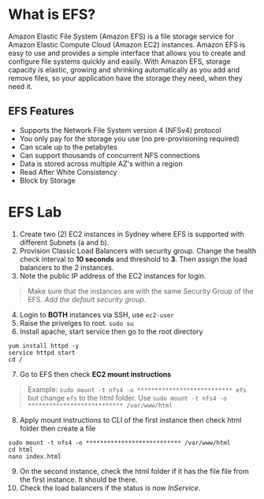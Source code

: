 # What is EFS?
Amazon Elastic File System (Amazon EFS) is a file storage service for Amazon Elastic Compute Cloud (Amazon EC2) instances. Amazon EFS is easy to use and provides a simple interface that allows you to create and configure file systems quickly and easily. With Amazon EFS, storage capacity is elastic, growing and shrinking automatically as you add and remove files, so your application have the storage they need, when they need it.

## EFS Features
* Supports the Network File System version 4 (NFSv4) protocol
* You only pay for the storage you use (no pre-provisioning required)
* Can scale up to the petabytes
* Can support thousands of concurrent NFS connections
* Data is stored across multiple AZ's within a region
* Read After White Consistency
* Block by Storage

# EFS Lab
1. Create two (2) EC2 instances in Sydney where EFS is supported with different Subnets (a and b).
2. Provision Classic Load Balancers with security group. Change the health check interval to **10 seconds** and threshold to **3**. Then assign the load balancers to the 2 instances.
3. Note the public IP address of the EC2 instances for login.
> Make sure that the instances are with the same Security Group of the EFS. *Add the default security group*.
4. Login to **BOTH** instances via SSH, use `ec2-user`
5. Raise the privelges to root.
`sudo su`
6. Install apache, start service then go to the root directory
```
yum install httpd -y
service httpd start
cd /
```
7. Go to EFS then check **EC2 mount instructions**
> Example: `sudo mount -t nfs4 -o *************************** efs` but change `efs` to the html folder. Use `sudo mount -t nfs4 -o *************************** /var/www/html`
8. Apply mount instructions to CLI of the first instance then check html folder then create a file
```
sudo mount -t nfs4 -o *************************** /var/www/html
cd html
nano index.html
```
9. On the second instance, check the html folder if it has the file file from the first instance. It should be there.
10. Check the load balancers if the status is now *InService*.
